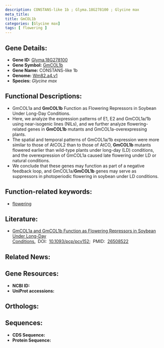 ```yaml
---
description: CONSTANS-like 1b ; Glyma.18G278100 ; Glycine max
meta_title:
title: GmCOL1b
categories: [Glycine max]
tags: [ flowering ]
---
```


## Gene Details:
- **Gene ID:** [Glyma.18G278100]()
- **Gene Symbol:** <u>GmCOL1b</u>
- **Gene Name:** CONSTANS-like 1b
- **Genome:** [Wm82.a4.v1]()
- **Species:** *Glycine max*

## Functional Descriptions:
   - GmCOL1a and **GmCOL1b** Function as Flowering Repressors in Soybean Under Long-Day Conditions.
   - Here, we analyze the expression patterns of E1, E2 and GmCOL1a/1b using near-isogenic lines (NILs), and we further analyze flowering-related genes in **GmCOL1b** mutants and GmCOL1a-overexpressing plants.
   - The spatial and temporal patterns of GmCOL1a/1b expression were more similar to those of AtCOL2 than to those of AtCO, **GmCOL1b** mutants flowered earlier than wild-type plants under long-day (LD) conditions, and the overexpression of GmCOL1a caused late flowering under LD or natural conditions.
   - We conclude that these genes may function as part of a negative feedback loop, and GmCOL1a/**GmCOL1b** genes may serve as suppressors in photoperiodic flowering in soybean under LD conditions.

## Function-related keywords:
   - [flowering](/tags/flowering/)

## Literature:
   - [GmCOL1a and GmCOL1b Function as Flowering Repressors in Soybean Under Long-Day Conditions.](https://doi.org/10.1093/pcp/pcv152)&nbsp;&nbsp;DOI:&nbsp;&nbsp;[10.1093/pcp/pcv152](https://doi.org/10.1093/pcp/pcv152);&nbsp;&nbsp;PMID:&nbsp;&nbsp;[26508522](https://pubmed.ncbi.nlm.nih.gov/26508522/)

## Related News:

## Gene Resources:
- **NCBI ID:**  [](https://www.ncbi.nlm.nih.gov/gene/?term=)
- **UniProt accessions:**  [](https://www.uniprot.org/uniprotkb//entry)

## Orthologs:

## Sequences:
- **CDS Sequence:**
- **Protein Sequence:**
